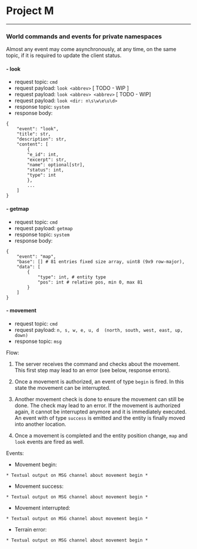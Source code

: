 # Project M


***

### World commands and events for private namespaces

Almost any event may come asynchronously, at any time, on the same topic, if it is required to update the client status.

#### - look

- request topic: `cmd`
- request payload: `look <abbrev>` [ TODO - WIP ]
- request payload: `look <abbrev> <abbrev>` [ TODO - WIP]
- request payload: `look <dir: n\s\w\e\u\d>`
- response topic: `system`
- response body: 
```
{
    "event": "look",
    "title": str,
    "description": str,
    "content": [
        {
        "e_id": int,
        "excerpt": str,
        "name": optional[str],
        "status": int,
        "type": int
        },
        ...
    ]
}
```


#### - getmap

- request topic: `cmd`
- request payload: `getmap`
- response topic: `system`
- response body: 
```
{
    "event": "map", 
    "base": [] # 81 entries fixed size array, uint8 (9x9 row-major),
    "data": [
        {
            "type": int, # entity type
            "pos": int # relative pos, min 0, max 81
        }
    ]
}
```

#### - movement

- request topic: `cmd`
- request payload: `n, s, w, e, u, d  (north, south, west, east, up, down)`
- response topic: `msg`

Flow:

1) The server receives the command and checks about the movement. 
   This first step may lead to an error (see below, response errors).

2) Once a movement is authorized, an event of type `begin` is fired. 
   In this state the movement can be interrupted.

3) Another movement check is done to ensure the movement can still be done.
   The check may lead to an error.
   If the movement is authorized again, it cannot be interrupted anymore and it is
   immediately executed. An event with of type `success` is emitted and the entity is 
   finally moved into another location.
   
4) Once a movement is completed and the entity position change, `map` and `look` events are fired as well.
 
Events:
 
* Movement begin:
```
* Textual output on MSG channel about movement begin * 
```
* Movement success:
```
* Textual output on MSG channel about movement begin * 
```
* Movement interrupted:
```
* Textual output on MSG channel about movement begin * 
```
* Terrain error:
```
* Textual output on MSG channel about movement begin * 
```
